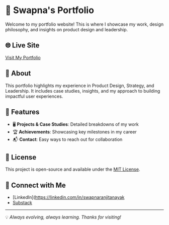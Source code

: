 # 🚀 Swapna's Portfolio

Welcome to my portfolio website! This is where I showcase my work, design philosophy, and insights on product design and leadership.

## 🌐 Live Site

[Visit My Portfolio](www.swapnanayak.in)

## 📌 About

This portfolio highlights my experience in Product Design, Strategy, and Leadership. It includes case studies, insights, and my approach to building impactful user experiences.

## 📁 Features
- 🖥️ **Projects & Case Studies**: Detailed breakdowns of my work
- 🏆 **Achievements**: Showcasing key milestones in my career
- 📬 **Contact**: Easy ways to reach out for collaboration


## 📜 License
This project is open-source and available under the [MIT License](LICENSE).

## 🤝 Connect with Me
- [LinkedIn](https://linkedin.com/in/swapnaranjitanayak
- [Substack](https://substack.com/@swapnaranjita)

---
💡 *Always evolving, always learning. Thanks for visiting!*
